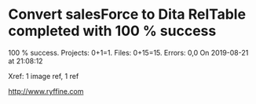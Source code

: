 # Convert salesForce to Dita RelTable completed with 100 % success

100 % success. Projects: 0+1=1.  Files: 0+15=15. Errors: 0,0  On 2019-08-21 at 21:08:12

Xref: 1 image ref, 1 ref



http://www.ryffine.com

